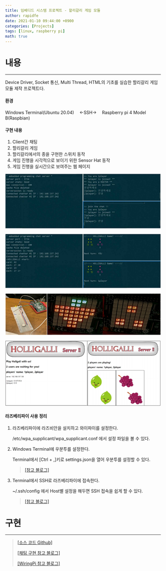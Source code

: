 ```yaml
---
title: 임베디드 시스템 프로젝트 - 할리갈리 게임 모듈
author: rapidfe
date: 2021-01-10 09:44:00 +0900
categories: [Projects]
tags: [linux, raspberry pi]
math: true
---
```




# **내용**

---

Device Driver, Socket 통신, Multi Thread, HTML의 기초를 실습한 할리갈리 게임 모듈 제작 프로젝트다.

#### **환경**

Windows Terminal(Ubuntu 20.04) 　←SSH→　 Raspberry pi 4 Model B(Raspbian)

#### **구현 내용**

1. Client간 채팅
2. 할리갈리 게임
3. 할리갈리에서의 종을 구현한 스위치 동작
4. 게임 진행을 시각적으로 보이기 위한 Sensor Hat 동작
5. 게임 진행을 실시간으로 보여주는 웹 페이지

![cap1](/assets/img/holli1.png)

![cap2](/assets/img/holli2.png)

![cap3](/assets/img/holli3.png)

![cap3](/assets/img/holli4.png)

#### **라즈베리파이 사용 정리**

1. 라즈베리파이에 라즈비안을 설치하고 와이파이를 설정한다.

   /etc/wpa_supplicant/wpa_supplicant.conf 에서 설정 파일을 볼 수 있다.

2. Windows Terminal에 우분투를 설정한다.

   Terminal에서 [Ctrl + ,]키로 settings.json을 열어 우분투를 설정할 수 있다.

   > [[참고 블로그]](https://noooop.tistory.com/entry/Windows-Terminal-%EC%9C%88%EB%8F%84%EC%9A%B0-%ED%84%B0%EB%AF%B8%EB%84%90%EC%97%90-%EC%9A%B0%EB%B6%84%ED%88%AC-%ED%83%AD-%EC%B6%94%EA%B0%80-%ED%95%98%EA%B8%B0)

3. Terminal에서 SSH로 라즈베리파이에 접속한다.

   ~/.ssh/config 에서 Host별 설정을 해두면 SSH 접속을 쉽게 할 수 있다.
   
   > [[참고 블로그]](http://taewan.kim/post/ssh_config/)

# **구현**

---

> [[소스 코드 Github]](https://github.com/Rapidfe/MyFiles/tree/master/term)
>
> [[채팅 구현 참고 블로그]](https://good-coding.tistory.com/17)
>
> [[WiringPi 참고 블로그]](https://hoho325.tistory.com/212)